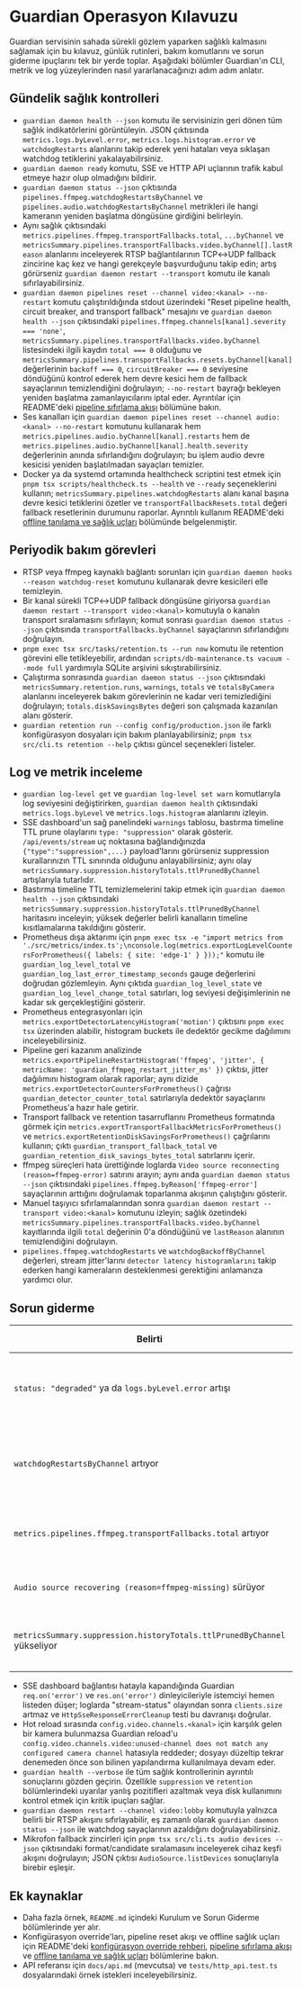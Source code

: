 # Guardian Operasyon Kılavuzu

Guardian servisinin sahada sürekli gözlem yaparken sağlıklı kalmasını sağlamak için bu kılavuz, günlük rutinleri, bakım
komutlarını ve sorun giderme ipuçlarını tek bir yerde toplar. Aşağıdaki bölümler Guardian'ın CLI, metrik ve log yüzeylerinden
nasıl yararlanacağınızı adım adım anlatır.

## Gündelik sağlık kontrolleri
- `guardian daemon health --json` komutu ile servisinizin geri dönen tüm sağlık indikatörlerini görüntüleyin. JSON çıktısında
  `metrics.logs.byLevel.error`, `metrics.logs.histogram.error` ve `watchdogRestarts` alanlarını takip ederek yeni hataları veya
  sıklaşan watchdog tetiklerini yakalayabilirsiniz.
- `guardian daemon ready` komutu, SSE ve HTTP API uçlarının trafik kabul etmeye hazır olup olmadığını bildirir.
- `guardian daemon status --json` çıktısında `pipelines.ffmpeg.watchdogRestartsByChannel` ve
  `pipelines.audio.watchdogRestartsByChannel` metrikleri ile hangi kameranın yeniden başlatma döngüsüne girdiğini belirleyin.
- Aynı sağlık çıktısındaki `metrics.pipelines.ffmpeg.transportFallbacks.total`, `...byChannel` ve `metricsSummary.pipelines.transportFallbacks.video.byChannel[].lastReason` alanlarını inceleyerek RTSP bağlantılarının TCP↔UDP fallback zincirine kaç kez ve hangi gerekçeyle başvurduğunu takip edin; artış görürseniz `guardian daemon restart --transport`
  komutu ile kanalı sıfırlayabilirsiniz.
- `guardian daemon pipelines reset --channel video:<kanal> --no-restart` komutu çalıştırıldığında stdout üzerindeki
  "Reset pipeline health, circuit breaker, and transport fallback" mesajını ve `guardian daemon health --json`
  çıktısındaki `pipelines.ffmpeg.channels[kanal].severity === 'none'`, `metricsSummary.pipelines.transportFallbacks.video.byChannel`
  listesindeki ilgili kaydın `total === 0` olduğunu ve `metricsSummary.pipelines.transportFallbacks.resets.byChannel[kanal]`
  değerlerinin `backoff === 0`, `circuitBreaker === 0` seviyesine döndüğünü kontrol ederek hem devre kesici hem de fallback sayaçlarının
  temizlendiğini doğrulayın; `--no-restart` bayrağı bekleyen yeniden başlatma zamanlayıcılarını iptal eder. Ayrıntılar için README'deki
  [pipeline sıfırlama akışı](../README.md#pipeline-s%C4%B1f%C4%B1rlama-ak%C4%B1%C5%9F%C4%B1) bölümüne bakın.
- Ses kanalları için `guardian daemon pipelines reset --channel audio:<kanal> --no-restart` komutunu kullanarak hem
  `metrics.pipelines.audio.byChannel[kanal].restarts` hem de `metrics.pipelines.audio.byChannel[kanal].health.severity`
  değerlerinin anında sıfırlandığını doğrulayın; bu işlem audio devre kesicisi yeniden başlatılmadan sayaçları temizler.
- Docker ya da systemd ortamında healthcheck scriptini test etmek için `pnpm tsx scripts/healthcheck.ts --health` ve `--ready`
  seçeneklerini kullanın; `metricsSummary.pipelines.watchdogRestarts` alanı kanal başına devre kesici tetiklerini özetler ve
  `transportFallbackResets.total` değeri fallback resetlerinin durumunu raporlar. Ayrıntılı kullanım README'deki
  [offline tanılama ve sağlık uçları](../README.md#offline-tan%C4%B1lama-ve-sa%C4%9Fl%C4%B1k-u%C3%A7lar%C4%B1) bölümünde belgelenmiştir.

## Periyodik bakım görevleri
- RTSP veya ffmpeg kaynaklı bağlantı sorunları için `guardian daemon hooks --reason watchdog-reset` komutunu kullanarak devre
  kesicileri elle temizleyin.
- Bir kanal sürekli TCP↔UDP fallback döngüsüne giriyorsa `guardian daemon restart --transport video:<kanal>` komutuyla o kanalın
  transport sıralamasını sıfırlayın; komut sonrası `guardian daemon status --json` çıktısında `transportFallbacks.byChannel`
  sayaçlarının sıfırlandığını doğrulayın.
- `pnpm exec tsx src/tasks/retention.ts --run now` komutu ile retention görevini elle tetikleyebilir, ardından
  `scripts/db-maintenance.ts vacuum --mode full` yardımıyla SQLite arşivini sıkıştırabilirsiniz.
- Çalıştırma sonrasında `guardian daemon status --json` çıktısındaki `metricsSummary.retention.runs`, `warnings`, `totals` ve `totalsByCamera` alanlarını inceleyerek bakım görevlerinin ne kadar veri temizlediğini doğrulayın; `totals.diskSavingsBytes` değeri son çalışmada kazanılan alanı gösterir.
- `guardian retention run --config config/production.json` ile farklı konfigürasyon dosyaları için bakım planlayabilirsiniz;
  `pnpm tsx src/cli.ts retention --help` çıktısı güncel seçenekleri listeler.

## Log ve metrik inceleme
- `guardian log-level get` ve `guardian log-level set warn` komutlarıyla log seviyesini değiştirirken, `guardian daemon health`
  çıktısındaki `metrics.logs.byLevel` ve `metrics.logs.histogram` alanlarını izleyin.
- SSE dashboard'un sağ panelindeki `warnings` tablosu, bastırma timeline TTL prune olaylarını `type: "suppression"` olarak gösterir. `/api/events/stream` uç noktasına bağlandığınızda `{"type":"suppression",...}` payload'larını görürseniz suppression kurallarınızın TTL sınırında olduğunu anlayabilirsiniz; aynı olay `metricsSummary.suppression.historyTotals.ttlPrunedByChannel` artışlarıyla tutarlıdır.
- Bastırma timeline TTL temizlemelerini takip etmek için `guardian daemon health --json` çıktısındaki
  `metricsSummary.suppression.historyTotals.ttlPrunedByChannel` haritasını inceleyin; yüksek değerler belirli kanalların
  timeline kısıtlamalarına takıldığını gösterir.
- Prometheus dışa aktarımı için `pnpm exec tsx -e "import metrics from './src/metrics/index.ts';\nconsole.log(metrics.exportLogLevelCountersForPrometheus({ labels: { site: 'edge-1' } }));"` komutu ile `guardian_log_level_total`
  ve `guardian_log_last_error_timestamp_seconds` gauge değerlerini doğrudan gözlemleyin. Aynı çıktıda `guardian_log_level_state`
  ve `guardian_log_level_change_total` satırları, log seviyesi değişimlerinin ne kadar sık gerçekleştiğini gösterir.
- Prometheus entegrasyonları için `metrics.exportDetectorLatencyHistogram('motion')` çıktısını `pnpm exec tsx` üzerinden
  alabilir, histogram buckets ile dedektör gecikme dağılımını inceleyebilirsiniz.
- Pipeline geri kazanım analizinde `metrics.exportPipelineRestartHistogram('ffmpeg', 'jitter', { metricName: 'guardian_ffmpeg_restart_jitter_ms' })`
  çıktısı, jitter dağılımını histogram olarak raporlar; aynı dizide `metrics.exportDetectorCountersForPrometheus()` çağrısı
  `guardian_detector_counter_total` satırlarıyla dedektör sayaçlarını Prometheus'a hazır hale getirir.
- Transport fallback ve retention tasarruflarını Prometheus formatında görmek için `metrics.exportTransportFallbackMetricsForPrometheus()`
  ve `metrics.exportRetentionDiskSavingsForPrometheus()` çağrılarını kullanın; çıktı `guardian_transport_fallback_total`
  ve `guardian_retention_disk_savings_bytes_total` satırlarını içerir.
- ffmpeg süreçleri hata ürettiğinde loglarda `Video source reconnecting (reason=ffmpeg-error)` satırını arayın; aynı anda
  `guardian daemon status --json` çıktısındaki `pipelines.ffmpeg.byReason['ffmpeg-error']` sayaçlarının arttığını doğrulamak
  toparlanma akışının çalıştığını gösterir.
- Manuel taşıyıcı sıfırlamalarından sonra `guardian daemon restart --transport video:<kanal>` komutunu izleyin; sağlık
  özetindeki `metricsSummary.pipelines.transportFallbacks.video.byChannel` kayıtlarında ilgili `total` değerinin 0'a
  döndüğünü ve `lastReason` alanının temizlendiğini doğrulayın.
- `pipelines.ffmpeg.watchdogRestarts` ve `watchdogBackoffByChannel` değerleri, stream jitter'larını `detector latency histogramlarını`
  takip ederken hangi kameraların desteklenmesi gerektiğini anlamanıza yardımcı olur.

## Sorun giderme
| Belirti | Muhtemel neden | Önerilen komut |
| --- | --- | --- |
| `status: "degraded"` ya da `logs.byLevel.error` artışı | Dedektör hatası veya uzun süreli devre kesici gecikmeleri | `pnpm tsx scripts/healthcheck.ts --health` ve `guardian log-level set debug` |
| `watchdogRestartsByChannel` artıyor | RTSP jitter veya ağ kopması | `guardian daemon pipelines reset --channel video:<kanal> --no-restart`, `guardian daemon pipelines reset --channel audio:<kanal> --no-restart` ve `guardian daemon status --json` |
| `metrics.pipelines.ffmpeg.transportFallbacks.total` artıyor | Transport fallback zinciri sürekli devrede | `guardian daemon restart --transport video:<kanal>` komutunu çalıştırın ve `transportFallbacks.byChannel` sayaçlarını kontrol edin |
| `Audio source recovering (reason=ffmpeg-missing)` sürüyor | Mikrofon fallback zinciri başarısız | `guardian audio devices --json` ve `pnpm tsx scripts/healthcheck.ts --ready` |
| `metricsSummary.suppression.historyTotals.ttlPrunedByChannel` yükseliyor | Bastırma timeline TTL değerleri çok kısa | README'deki [konfigürasyon override rehberi](../README.md#konfig%C3%BCrasyon-override-rehberi) ile `timelineTtlMs` ve kanal listelerini gözden geçirin |

- SSE dashboard bağlantısı hatayla kapandığında Guardian `req.on('error')` ve `res.on('error')` dinleyicileriyle istemciyi hemen listeden düşer; loglarda "stream-status" olayından sonra `clients.size` artmaz ve `HttpSseResponseErrorCleanup` testi bu davranışı doğrular.
- Hot reload sırasında `config.video.channels.<kanal>` için karşılık gelen bir kamera bulunmazsa Guardian reload'u `config.video.channels.video:unused-channel does not match any configured camera channel` hatasıyla reddeder; dosyayı düzeltip tekrar denemeden önce son bilinen yapılandırma kullanılmaya devam eder.
- `guardian health --verbose` ile tüm sağlık kontrollerinin ayrıntılı sonuçlarını gözden geçirin. Özellikle `suppression` ve
  `retention` bölümlerindeki uyarılar yanlış pozitifleri azaltmak veya disk kullanımını kontrol etmek için kritik ipuçları
  sağlar.
- `guardian daemon restart --channel video:lobby` komutuyla yalnızca belirli bir RTSP akışını sıfırlayabilir, eş zamanlı olarak
  `guardian daemon status --json` ile watchdog sayaçlarının azaldığını doğrulayabilirsiniz.
- Mikrofon fallback zincirleri için `pnpm tsx src/cli.ts audio devices --json` çıktısındaki format/candidate sıralamasını
  inceleyerek cihaz keşfi akışını doğrulayın; JSON çıktısı `AudioSource.listDevices` sonuçlarıyla birebir eşleşir.

## Ek kaynaklar
- Daha fazla örnek, `README.md` içindeki Kurulum ve Sorun Giderme bölümlerinde yer alır.
- Konfigürasyon override'ları, pipeline reset akışı ve offline sağlık uçları için README'deki
  [konfigürasyon override rehberi](../README.md#konfig%C3%BCrasyon-override-rehberi),
  [pipeline sıfırlama akışı](../README.md#pipeline-s%C4%B1f%C4%B1rlama-ak%C4%B1%C5%9F%C4%B1) ve
  [offline tanılama ve sağlık uçları](../README.md#offline-tan%C4%B1lama-ve-sa%C4%9Fl%C4%B1k-u%C3%A7lar%C4%B1) bölümlerine bakın.
- API referansı için `docs/api.md` (mevcutsa) ve `tests/http_api.test.ts` dosyalarındaki örnek istekleri inceleyebilirsiniz.

